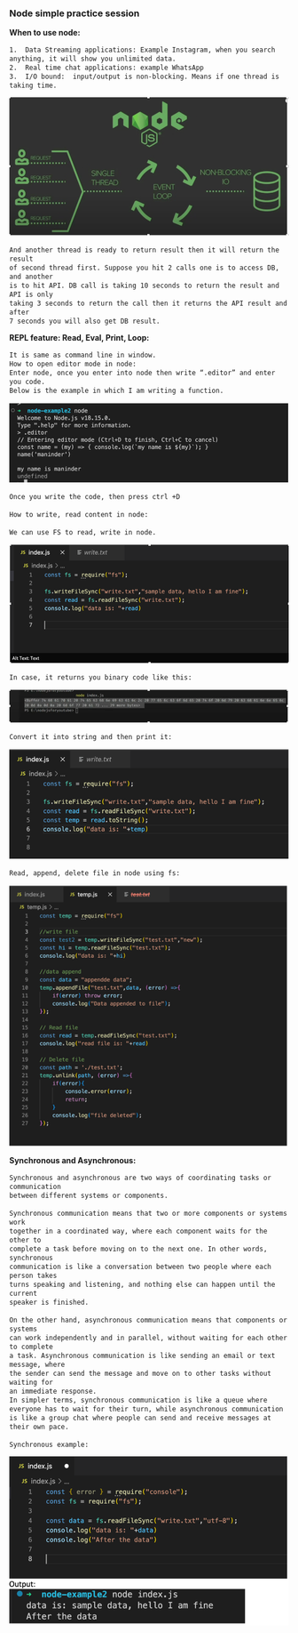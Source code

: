 ### Node simple practice session

**When to use node:**
```shell
1.	Data Streaming applications: Example Instagram, when you search anything, it will show you unlimited data.
2.	Real time chat applications: example WhatsApp
3.	I/O bound:  input/output is non-blocking. Means if one thread is taking time.

```
![Alt Text](images/img.png)

```shell
And another thread is ready to return result then it will return the result
of second thread first. Suppose you hit 2 calls one is to access DB, and another
is to hit API. DB call is taking 10 seconds to return the result and API is only
taking 3 seconds to return the call then it returns the API result and after
7 seconds you will also get DB result.
```

**REPL feature: Read, Eval, Print, Loop:**

```shell
It is same as command line in window.
How to open editor mode in node:
Enter node, once you enter into node then write “.editor” and enter you code.
Below is the example in which I am writing a function.

```
![Alt Text](images/img_1.png)

```shell
Once you write the code, then press ctrl +D

How to write, read content in node:

We can use FS to read, write in node.

```
![Alt Text](images/img_2.png)

```shell
In case, it returns you binary code like this:

```
![Alt Text](images/img_3.png)

```shell
Convert it into string and then print it:

```
![Alt Text](images/img_4.png)

```shell
Read, append, delete file in node using fs:

```
![Alt Text](images/img_5.png)

**Synchronous and Asynchronous:**
```shell
Synchronous and asynchronous are two ways of coordinating tasks or communication
between different systems or components.

Synchronous communication means that two or more components or systems work 
together in a coordinated way, where each component waits for the other to
complete a task before moving on to the next one. In other words, synchronous
communication is like a conversation between two people where each person takes
turns speaking and listening, and nothing else can happen until the current
speaker is finished.

On the other hand, asynchronous communication means that components or systems
can work independently and in parallel, without waiting for each other to complete
a task. Asynchronous communication is like sending an email or text message, where
the sender can send the message and move on to other tasks without waiting for
an immediate response.
In simpler terms, synchronous communication is like a queue where everyone has to wait for their turn, while asynchronous communication is like a group chat where people can send and receive messages at their own pace.

Synchronous example:

```
![Alt Text](images/img_6.png)
